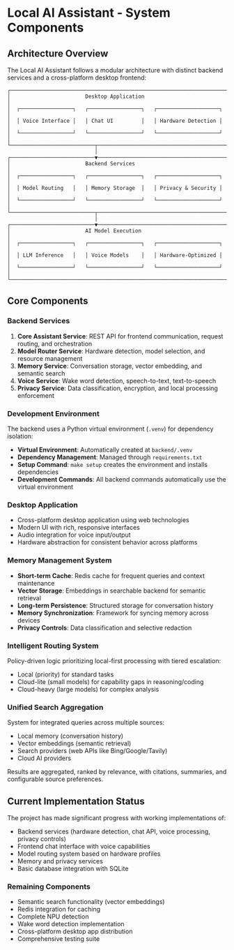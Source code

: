# Local AI Assistant - System Components

## Architecture Overview

The Local AI Assistant follows a modular architecture with distinct backend services and a cross-platform desktop frontend:

```
┌─────────────────────────────────────────────────────────────────────┐
│                        Desktop Application                          │
│  ┌─────────────────┐   ┌─────────────────┐   ┌────────────────────┐ │
│  │ Voice Interface │   │ Chat UI         │   │ Hardware Detection │ │
│  └─────────────────┘   └─────────────────┘   └────────────────────┘ │
└───────────────────────────┬─────────────────────────────────────────┘
                            │
┌───────────────────────────▼─────────────────────────────────────────┐
│                        Backend Services                             │
│  ┌─────────────────┐   ┌─────────────────┐   ┌────────────────────┐ │
│  │ Model Routing   │   │ Memory Storage  │   │ Privacy & Security │ │
│  └─────────────────┘   └─────────────────┘   └────────────────────┘ │
└───────────────────────────┬─────────────────────────────────────────┘
                            │
┌───────────────────────────▼─────────────────────────────────────────┐
│                        AI Model Execution                           │
│  ┌─────────────────┐   ┌─────────────────┐   ┌────────────────────┐ │
│  │ LLM Inference   │   │ Voice Models    │   │ Hardware-Optimized │ │
│  └─────────────────┘   └─────────────────┘   └────────────────────┘ │
└─────────────────────────────────────────────────────────────────────┘
```

## Core Components

### Backend Services

1. **Core Assistant Service**: REST API for frontend communication, request routing, and orchestration
2. **Model Router Service**: Hardware detection, model selection, and resource management
3. **Memory Service**: Conversation storage, vector embedding, and semantic search
4. **Voice Service**: Wake word detection, speech-to-text, text-to-speech
5. **Privacy Service**: Data classification, encryption, and local processing enforcement

### Development Environment

The backend uses a Python virtual environment (`.venv`) for dependency isolation:

- **Virtual Environment**: Automatically created at `backend/.venv`
- **Dependency Management**: Managed through `requirements.txt`
- **Setup Command**: `make setup` creates the environment and installs dependencies
- **Development Commands**: All backend commands automatically use the virtual environment

### Desktop Application

- Cross-platform desktop application using web technologies
- Modern UI with rich, responsive interfaces
- Audio integration for voice input/output
- Hardware abstraction for consistent behavior across platforms

### Memory Management System

- **Short-term Cache**: Redis cache for frequent queries and context maintenance
- **Vector Storage**: Embeddings in searchable backend for semantic retrieval
- **Long-term Persistence**: Structured storage for conversation history
- **Memory Synchronization**: Framework for syncing memory across devices
- **Privacy Controls**: Data classification and selective redaction

### Intelligent Routing System

Policy-driven logic prioritizing local-first processing with tiered escalation:
- Local (priority) for standard tasks
- Cloud-lite (small models) for capability gaps in reasoning/coding
- Cloud-heavy (large models) for complex analysis

### Unified Search Aggregation

System for integrated queries across multiple sources:
- Local memory (conversation history)
- Vector embeddings (semantic retrieval)
- Search providers (web APIs like Bing/Google/Tavily)
- Cloud AI providers

Results are aggregated, ranked by relevance, with citations, summaries, and configurable source preferences.

## Current Implementation Status

The project has made significant progress with working implementations of:
- Backend services (hardware detection, chat API, voice processing, privacy controls)
- Frontend chat interface with voice capabilities
- Model routing system based on hardware profiles
- Memory and privacy services
- Basic database integration with SQLite

### Remaining Components
- Semantic search functionality (vector embeddings)
- Redis integration for caching
- Complete NPU detection
- Wake word detection implementation
- Cross-platform desktop app distribution
- Comprehensive testing suite
```
